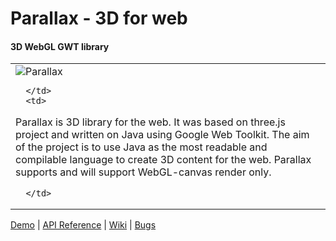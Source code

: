 Parallax - 3D for web
=============

#### 3D WebGL GWT library ####

<table border="0" cellspacing="0" cellpadding="4">
   <tr>
      <td>

<img src="http://thothbot.github.com/parallax/static/logo.png" alt="Parallax"/>

      </td>
      <td>

Parallax is 3D library for the web. It was based on three.js project and written on Java using 
Google Web Toolkit. The aim of the project is to use Java as the most 
readable and compilable language to create 3D content for the web.
Parallax supports and will support WebGL-canvas render only.

      </td>
   </tr>
</table>

[Demo](http://thothbot.github.com/parallax/demo/) | [API Reference](http://thothbot.github.com/parallax/docs/) | [Wiki](https://github.com/thothbot/parallax/wiki) | [Bugs](https://github.com/thothbot/parallax/issues)


